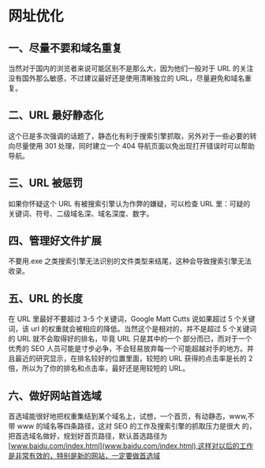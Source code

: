 # 网址优化

## 一、尽量不要和域名重复　　
当然对于国内的浏览者来说可能区别不是那么大，因为他们一般对于 URL 的关注没有国外那么敏感，不过建议最好还是使用清晰独立的 URL，尽量避免和域名重复。
　　
## 二、URL 最好静态化　
这个已是多次强调的话题了，静态化有利于搜索引擎抓取，另外对于一些必要的转向尽量使用 301 处理，同时建立一个 404 导航页面以免出现打开错误时可以帮助导航。
　　
## 三、URL 被惩罚　
如果你怀疑这个 URL 有被搜索引擎认为作弊的嫌疑，可以检查 URL 里：可疑的关键词、符号、二级域名深、域名深度、数字。
　　
## 四、管理好文件扩展　
不要用.exe 之类搜索引擎无法识别的文件类型来结尾，这种会导致搜索引擎无法收录。
　　
## 五、URL 的长度
在 URL 里最好不要超过 3-5 个关键词，Google Matt Cutts 说如果超过 5 个关键词，该 url 的权重就会被相应的降低。当然这个是相对的，并不是超过 5 个关键词的 URL 就不会取得好的排名，毕竟 URL 只是其中的一个 部分而已，而对于一个优秀的 SEO 人员可能是寸步必争，不会轻易放弃每一个可能超越对手的地方。并且最近的研究显示，在排名较好的位置里面，较短的 URL 获得的点击率是长的 2 倍，所以为了你的排名和点击率，最好还是用较短的 URL。
　　
## 六、做好网站首选域
首选域能很好地把权重集结到某个域名上，试想，一个首页，有动静态，www,不带 www 的域名等四条路径，这对 SEO 的工作及搜索引擎的抓取压力是很大 的，把首选域名做好，规划好首页路径，默认首选路径为 [www.baidu.com/index.html](www.baidu.com/index.html),这样对以后的工作是非常有效的，特别是新的网站，一定要做首选域